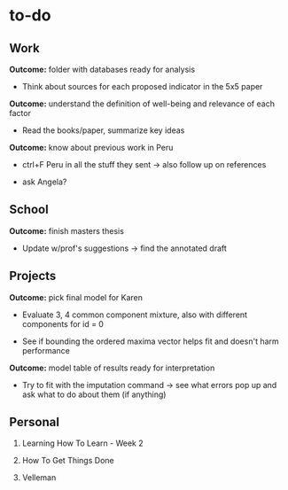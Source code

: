 # to-do

## Work

**Outcome:** folder with databases ready for analysis

* Think about sources for each proposed indicator in the 5x5 paper

**Outcome:** understand the definition of well-being and relevance of each factor

* Read the books/paper, summarize key ideas

**Outcome:** know about previous work in Peru

* ctrl+F Peru in all the stuff they sent -> also follow up on references

* ask Angela?

## School

**Outcome:** finish masters thesis

* Update w/prof's suggestions -> find the annotated draft

## Projects

**Outcome:** pick final model for Karen

* Evaluate 3, 4 common component mixture, also with different components for id = 0

* See if bounding the ordered maxima vector helps fit and doesn't harm performance

**Outcome:** model table of results ready for interpretation

* Try to fit with the imputation command -> see what errors pop up and ask what to do about them (if anything)

## Personal

1. Learning How To Learn - Week 2

2. How To Get Things Done

3. Velleman
